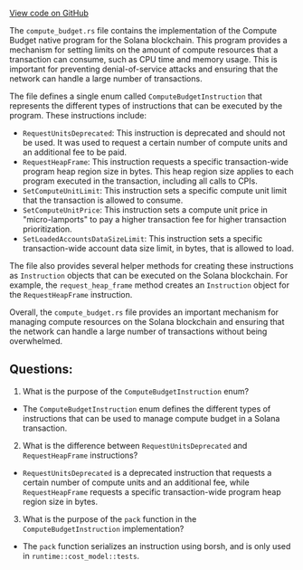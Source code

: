 
[View code on GitHub](https://github.com/solana-labs/solana/blob/master/sdk/src/compute_budget.rs)

The `compute_budget.rs` file contains the implementation of the Compute Budget native program for the Solana blockchain. This program provides a mechanism for setting limits on the amount of compute resources that a transaction can consume, such as CPU time and memory usage. This is important for preventing denial-of-service attacks and ensuring that the network can handle a large number of transactions.

The file defines a single enum called `ComputeBudgetInstruction` that represents the different types of instructions that can be executed by the program. These instructions include:

- `RequestUnitsDeprecated`: This instruction is deprecated and should not be used. It was used to request a certain number of compute units and an additional fee to be paid.
- `RequestHeapFrame`: This instruction requests a specific transaction-wide program heap region size in bytes. This heap region size applies to each program executed in the transaction, including all calls to CPIs.
- `SetComputeUnitLimit`: This instruction sets a specific compute unit limit that the transaction is allowed to consume.
- `SetComputeUnitPrice`: This instruction sets a compute unit price in "micro-lamports" to pay a higher transaction fee for higher transaction prioritization.
- `SetLoadedAccountsDataSizeLimit`: This instruction sets a specific transaction-wide account data size limit, in bytes, that is allowed to load.

The file also provides several helper methods for creating these instructions as `Instruction` objects that can be executed on the Solana blockchain. For example, the `request_heap_frame` method creates an `Instruction` object for the `RequestHeapFrame` instruction.

Overall, the `compute_budget.rs` file provides an important mechanism for managing compute resources on the Solana blockchain and ensuring that the network can handle a large number of transactions without being overwhelmed.
## Questions: 
 1. What is the purpose of the `ComputeBudgetInstruction` enum?
- The `ComputeBudgetInstruction` enum defines the different types of instructions that can be used to manage compute budget in a Solana transaction.

2. What is the difference between `RequestUnitsDeprecated` and `RequestHeapFrame` instructions?
- `RequestUnitsDeprecated` is a deprecated instruction that requests a certain number of compute units and an additional fee, while `RequestHeapFrame` requests a specific transaction-wide program heap region size in bytes.

3. What is the purpose of the `pack` function in the `ComputeBudgetInstruction` implementation?
- The `pack` function serializes an instruction using borsh, and is only used in `runtime::cost_model::tests`.